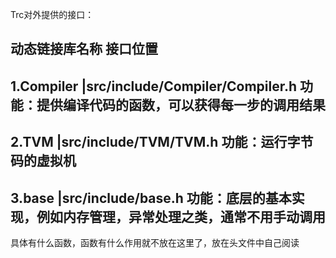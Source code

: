 Trc对外提供的接口：

动态链接库名称               接口位置  
------------------------------------------------------------
1.Compiler                 |src/include/Compiler/Compiler.h
功能：提供编译代码的函数，可以获得每一步的调用结果
------------------------------------------------------------
2.TVM                      |src/include/TVM/TVM.h
功能：运行字节码的虚拟机
------------------------------------------------------------
3.base                     |src/include/base.h
功能：底层的基本实现，例如内存管理，异常处理之类，通常不用手动调用
------------------------------------------------------------

具体有什么函数，函数有什么作用就不放在这里了，放在头文件中自己阅读
